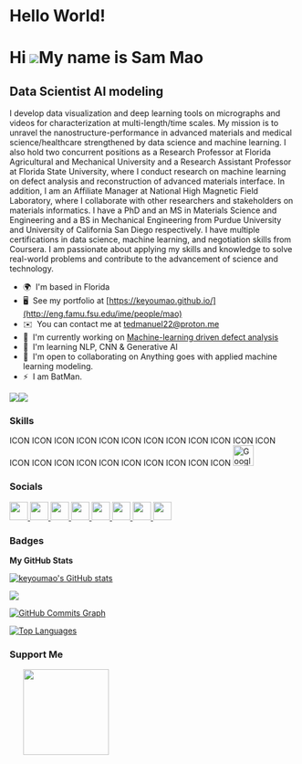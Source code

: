 # Hello World!
Hi ![](https://user-images.githubusercontent.com/18350557/176309783-0785949b-9127-417c-8b55-ab5a4333674e.gif)My name is Sam Mao
===============================================================================================================================

Data Scientist AI modeling
--------------------------

I develop data visualization and deep learning tools on micrographs and videos for characterization at multi-length/time scales. My mission is to unravel the nanostructure-performance in advanced materials and medical science/healthcare strengthened by data science and machine learning. I also hold two concurrent positions as a Research Professor at Florida Agricultural and Mechanical University and a Research Assistant Professor at Florida State University, where I conduct research on machine learning on defect analysis and reconstruction of advanced materials interface. In addition, I am an Affiliate Manager at National High Magnetic Field Laboratory, where I collaborate with other researchers and stakeholders on materials informatics. I have a PhD and an MS in Materials Science and Engineering and a BS in Mechanical Engineering from Purdue University and University of California San Diego respectively. I have multiple certifications in data science, machine learning, and negotiation skills from Coursera. I am passionate about applying my skills and knowledge to solve real-world problems and contribute to the advancement of science and technology.

* 🌍  I'm based in Florida
* 🖥️  See my portfolio at [https://keyoumao.github.io/](http://eng.famu.fsu.edu/ime/people/mao)
* ✉️  You can contact me at [tedmanuel22@proton.me](mailto:tedmanuel22@proton.me)
* 🚀  I'm currently working on [Machine-learning driven defect analysis](http://github.com/keyoumao/Defect_dP_PaCKage)
* 🧠  I'm learning NLP, CNN & Generative AI
* 🤝  I'm open to collaborating on Anything goes with applied machine learning modeling.
* ⚡  I am BatMan.

<a href="https://www.github.com/keyoumao" target="_blank" rel="noreferrer"><img
src="https://img.shields.io/github/followers/keyoumao?logo=github&style=for-the-badge&color=3382ed&labelColor=1c1917" /></a><a href="https://www.x.com/SamManu87997521" target="_blank" rel="noreferrer"><img
src="https://img.shields.io/twitter/follow/SamManu87997521?logo=twitter&style=for-the-badge&color=3382ed&labelColor=1c1917"
/></a>

### Skills


<p align="left">
ICON ICON ICON ICON ICON ICON ICON ICON ICON ICON ICON ICON ICON ICON ICON ICON ICON ICON ICON ICON ICON ICON
<a href="https://cloud.google.com/" target="_blank" rel="noreferrer"><img src="https://raw.githubusercontent.com/danielcranney/readme-generator/main/public/icons/skills/googlecloud-colored.svg" width="36" height="36" alt="Google Cloud" /></a>
</p>


### Socials

<p align="left"> <a href="https://discord.com/users/sam007kmao" target="_blank" rel="noreferrer"> <picture> <source media="(prefers-color-scheme: dark)" srcset="undefined" /> <source media="(prefers-color-scheme: light)" srcset="https://raw.githubusercontent.com/danielcranney/readme-generator/main/public/icons/socials/discord.svg" /> <img src="https://raw.githubusercontent.com/danielcranney/readme-generator/main/public/icons/socials/discord.svg" width="32" height="32" /> </picture> </a> <a href="https://www.github.com/keyoumao" target="_blank" rel="noreferrer"> <picture> <source media="(prefers-color-scheme: dark)" srcset="https://raw.githubusercontent.com/danielcranney/readme-generator/main/public/icons/socials/github-dark.svg" /> <source media="(prefers-color-scheme: light)" srcset="https://raw.githubusercontent.com/danielcranney/readme-generator/main/public/icons/socials/github.svg" /> <img src="https://raw.githubusercontent.com/danielcranney/readme-generator/main/public/icons/socials/github.svg" width="32" height="32" /> </picture> </a> <a href="http://www.instagram.com/sammanuel22" target="_blank" rel="noreferrer"> <picture> <source media="(prefers-color-scheme: dark)" srcset="undefined" /> <source media="(prefers-color-scheme: light)" srcset="https://raw.githubusercontent.com/danielcranney/readme-generator/main/public/icons/socials/instagram.svg" /> <img src="https://raw.githubusercontent.com/danielcranney/readme-generator/main/public/icons/socials/instagram.svg" width="32" height="32" /> </picture> </a> <a href="https://www.linkedin.com/in/keyoumao" target="_blank" rel="noreferrer"> <picture> <source media="(prefers-color-scheme: dark)" srcset="undefined" /> <source media="(prefers-color-scheme: light)" srcset="https://raw.githubusercontent.com/danielcranney/readme-generator/main/public/icons/socials/linkedin.svg" /> <img src="https://raw.githubusercontent.com/danielcranney/readme-generator/main/public/icons/socials/linkedin.svg" width="32" height="32" /> </picture> </a> <a href="http://www.medium.com/@keyoumao" target="_blank" rel="noreferrer"> <picture> <source media="(prefers-color-scheme: dark)" srcset="https://raw.githubusercontent.com/danielcranney/readme-generator/main/public/icons/socials/medium-dark.svg" /> <source media="(prefers-color-scheme: light)" srcset="https://raw.githubusercontent.com/danielcranney/readme-generator/main/public/icons/socials/medium.svg" /> <img src="https://raw.githubusercontent.com/danielcranney/readme-generator/main/public/icons/socials/medium.svg" width="32" height="32" /> </picture> </a> <a href="https://www.stackoverflow.com/users/ KSMao" target="_blank" rel="noreferrer"> <picture> <source media="(prefers-color-scheme: dark)" srcset="undefined" /> <source media="(prefers-color-scheme: light)" srcset="https://raw.githubusercontent.com/danielcranney/readme-generator/main/public/icons/socials/stackoverflow.svg" /> <img src="https://raw.githubusercontent.com/danielcranney/readme-generator/main/public/icons/socials/stackoverflow.svg" width="32" height="32" /> </picture> </a> <a href="https://www.x.com/SamManu87997521" target="_blank" rel="noreferrer"> <picture> <source media="(prefers-color-scheme: dark)" srcset="https://raw.githubusercontent.com/danielcranney/readme-generator/main/public/icons/socials/twitter-dark.svg" /> <source media="(prefers-color-scheme: light)" srcset="https://raw.githubusercontent.com/danielcranney/readme-generator/main/public/icons/socials/twitter.svg" /> <img src="https://raw.githubusercontent.com/danielcranney/readme-generator/main/public/icons/socials/twitter.svg" width="32" height="32" /> </picture> </a> <a href="https://www.youtube.com/@sammanuel1641" target="_blank" rel="noreferrer"> <picture> <source media="(prefers-color-scheme: dark)" srcset="undefined" /> <source media="(prefers-color-scheme: light)" srcset="https://raw.githubusercontent.com/danielcranney/readme-generator/main/public/icons/socials/youtube.svg" /> <img src="https://raw.githubusercontent.com/danielcranney/readme-generator/main/public/icons/socials/youtube.svg" width="32" height="32" /> </picture> </a></p>

### Badges

<b>My GitHub Stats</b>

<a href="http://www.github.com/keyoumao"><img src="https://github-readme-stats.vercel.app/api?username=keyoumao&show_icons=true&hide=&count_private=true&title_color=facc15&text_color=ffffff&icon_color=3382ed&bg_color=1c1917&hide_border=true&show_icons=true" alt="keyoumao's GitHub stats" /></a>

<a href="http://www.github.com/keyoumao"><img src="https://github-readme-streak-stats.herokuapp.com/?user=keyoumao&stroke=ffffff&background=1c1917&ring=facc15&fire=facc15&currStreakNum=ffffff&currStreakLabel=facc15&sideNums=ffffff&sideLabels=ffffff&dates=ffffff&hide_border=true" /></a>

<a href="http://www.github.com/keyoumao"><img src="https://github-readme-activity-graph.cyclic.app/graph?username=keyoumao&bg_color=1c1917&color=ffffff&line=3382ed&point=ffffff&area_color=1c1917&area=true&hide_border=true&custom_title=GitHub%20Commits%20Graph" alt="GitHub Commits Graph" /></a>

<a href="https://github.com/keyoumao" align="left"><img src="https://github-readme-stats.vercel.app/api/top-langs/?username=keyoumao&langs_count=10&title_color=facc15&text_color=ffffff&icon_color=3382ed&bg_color=1c1917&hide_border=true&locale=en&custom_title=Top%20%Languages" alt="Top Languages" /></a>

### Support Me

<ul style="list-style-type: none; margin: 0;">

<li style="display: inline-block; margin-right: 0.25rem;"><a href="https://www.buymeacoffee.com/keyoumaoE"><img src="https://cdn.buymeacoffee.com/buttons/v2/default-yellow.png" width="150"/></a></li>

</ul>
